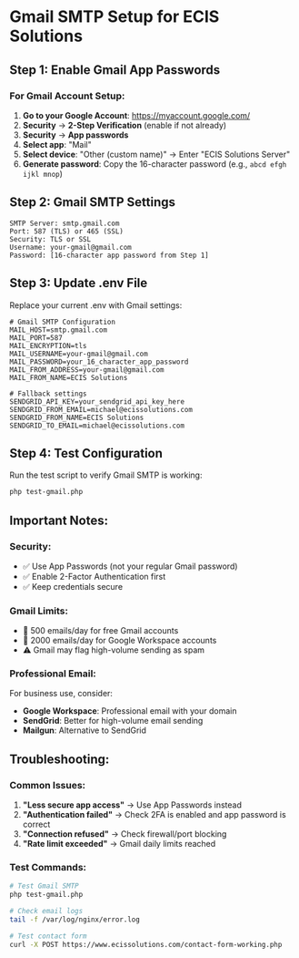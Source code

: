 # Gmail SMTP Setup for ECIS Solutions

## Step 1: Enable Gmail App Passwords

### For Gmail Account Setup:
1. **Go to your Google Account**: https://myaccount.google.com/
2. **Security** → **2-Step Verification** (enable if not already)
3. **Security** → **App passwords**
4. **Select app**: "Mail"
5. **Select device**: "Other (custom name)" → Enter "ECIS Solutions Server"
6. **Generate password**: Copy the 16-character password (e.g., `abcd efgh ijkl mnop`)

## Step 2: Gmail SMTP Settings

```
SMTP Server: smtp.gmail.com
Port: 587 (TLS) or 465 (SSL)
Security: TLS or SSL
Username: your-gmail@gmail.com
Password: [16-character app password from Step 1]
```

## Step 3: Update .env File

Replace your current .env with Gmail settings:

```env
# Gmail SMTP Configuration
MAIL_HOST=smtp.gmail.com
MAIL_PORT=587
MAIL_ENCRYPTION=tls
MAIL_USERNAME=your-gmail@gmail.com
MAIL_PASSWORD=your_16_character_app_password
MAIL_FROM_ADDRESS=your-gmail@gmail.com
MAIL_FROM_NAME=ECIS Solutions

# Fallback settings
SENDGRID_API_KEY=your_sendgrid_api_key_here
SENDGRID_FROM_EMAIL=michael@ecissolutions.com
SENDGRID_FROM_NAME=ECIS Solutions
SENDGRID_TO_EMAIL=michael@ecissolutions.com
```

## Step 4: Test Configuration

Run the test script to verify Gmail SMTP is working:

```bash
php test-gmail.php
```

## Important Notes:

### Security:
- ✅ Use App Passwords (not your regular Gmail password)
- ✅ Enable 2-Factor Authentication first
- ✅ Keep credentials secure

### Gmail Limits:
- 📧 500 emails/day for free Gmail accounts
- 📧 2000 emails/day for Google Workspace accounts
- ⚠️ Gmail may flag high-volume sending as spam

### Professional Email:
For business use, consider:
- **Google Workspace**: Professional email with your domain
- **SendGrid**: Better for high-volume email sending
- **Mailgun**: Alternative to SendGrid

## Troubleshooting:

### Common Issues:
1. **"Less secure app access"** → Use App Passwords instead
2. **"Authentication failed"** → Check 2FA is enabled and app password is correct
3. **"Connection refused"** → Check firewall/port blocking
4. **"Rate limit exceeded"** → Gmail daily limits reached

### Test Commands:
```bash
# Test Gmail SMTP
php test-gmail.php

# Check email logs
tail -f /var/log/nginx/error.log

# Test contact form
curl -X POST https://www.ecissolutions.com/contact-form-working.php
```
